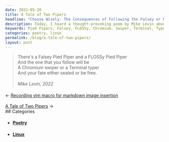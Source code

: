 ```yaml
---
date: 2022-05-20
title: A Tale of Two Pipers
headline: "Choose Wisely: The Consequences of Following the Falsey or FLOSSy Pied Pipers"
description: Today, I heard a thought-provoking poem by Mike Levin about the two types of Pied Pipers - the Falsey and the FLOSSy - and the consequences of choosing which one to follow. It could be a Chromium swiper or a Terminal typer, and it will decide whether you are sealed or free. I invite you to read my blog post to learn more about this fascinating poem.
keywords: Pied Pipers, Falsey, FLOSSy, Chromium, Swiper, Terminal, Typer, Sealed, Free, Mike Levin, Poem, Fate, Outcome
categories: poetry, linux
permalink: /blog/a-tale-of-two-pipers/
layout: post
---
```



> There's a Falsey Pied Piper and a FLOSSy Pied Piper<br />
> And the one that you follow will be<br />
> A Chromium swiper or a Terminal typer<br />
> And your fate either sealed or be free.<br />
> <br />
> <cite>&#151;Mike Levin, 2022<br />


<div class="arrow-links"><div class="post-nav-prev"><span class="arrow">&larr;&nbsp;</span><a href="/blog/recording-vim-macro-for-markdown-image-insertion/">Recording vim macro for markdown image insertion</a></div> &nbsp; <div class="post-nav-next"><a href="/blog/a-tale-of-two-pipers/">A Tale of Two Pipers</a><span class="arrow">&nbsp;&rarr;</span></div></div>
## Categories

<ul>
<li><h4><a href='/poetry/'>Poetry</a></h4></li>
<li><h4><a href='/linux/'>Linux</a></h4></li></ul>
